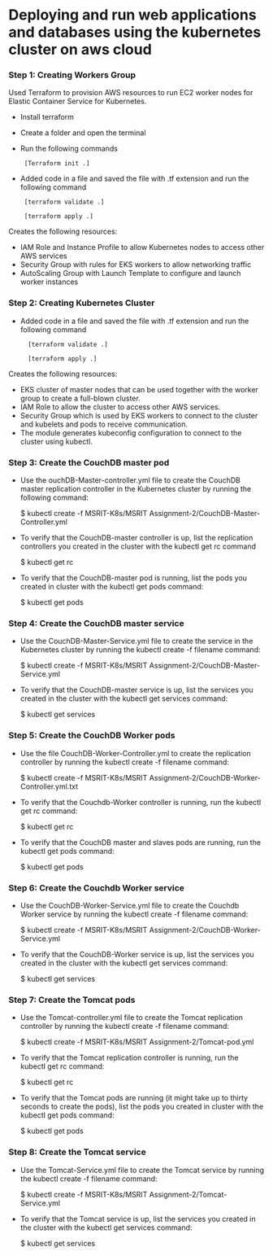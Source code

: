 # Deploying and run web applications and databases using the kubernetes cluster on aws cloud

### Step 1: Creating Workers Group
Used Terraform to provision AWS resources to run EC2 worker nodes for Elastic Container Service for Kubernetes.

- Install terraform
- Create a folder and open the terminal
- Run the following commands
  
       [Terraform init .]
 - Added code in a file and saved the file with .tf extension and run the following command
    
        [terraform validate .]
    
        [terraform apply .]
    
Creates the following resources:

- IAM Role and Instance Profile to allow Kubernetes nodes to access other AWS services
- Security Group with rules for EKS workers to allow networking traffic
- AutoScaling Group with Launch Template to configure and launch worker instances

### Step 2: Creating Kubernetes Cluster
- Added code in a file and saved the file with .tf extension and run the following command
    
        [terraform validate .]
    
        [terraform apply .]
    
Creates the following resources:
- EKS cluster of master nodes that can be used together with the worker group to create a full-blown cluster.
- IAM Role to allow the cluster to access other AWS services.
- Security Group which is used by EKS workers to connect to the cluster and kubelets and pods to receive communication.
- The module generates kubeconfig configuration to connect to the cluster using kubectl.

### Step 3: Create the CouchDB master pod
- Use the ouchDB-Master-controller.yml file to create the CouchDB master replication controller in the Kubernetes cluster by running the following command:

   $ kubectl create -f MSRIT-K8s/MSRIT Assignment-2/CouchDB-Master-Controller.yml
   
- To verify that the CouchDB-master controller is up, list the replication controllers you created in the cluster with the kubectl get rc command

   $ kubectl get rc
   
- To verify that the CouchDB-master pod is running, list the pods you created in cluster with the kubectl get pods command:

   $ kubectl get pods
   
### Step 4: Create the CouchDB master service

- Use the CouchDB-Master-Service.yml file to create the service in the Kubernetes cluster by running the kubectl create -f filename command:

   $ kubectl create -f MSRIT-K8s/MSRIT Assignment-2/CouchDB-Master-Service.yml

- To verify that the CouchDB-master service is up, list the services you created in the cluster with the kubectl get services command:

   $ kubectl get services

### Step 5: Create the CouchDB Worker pods

- Use the file CouchDB-Worker-Controller.yml to create the replication controller by running the kubectl create -f filename command:

   $ kubectl create -f MSRIT-K8s/MSRIT Assignment-2/CouchDB-Worker-Controller.yml.txt
      
- To verify that the Couchdb-Worker controller is running, run the kubectl get rc command:

   $ kubectl get rc

- To verify that the CouchDB master and slaves pods are running, run the kubectl get pods command:

   $ kubectl get pods

### Step 6: Create the Couchdb Worker service

- Use the CouchDB-Worker-Service.yml file to create the Couchdb Worker service by running the kubectl create -f filename command:

   $ kubectl create -f MSRIT-K8s/MSRIT Assignment-2/CouchDB-Worker-Service.yml      

- To verify that the CouchDB-Worker service is up, list the services you created in the cluster with the kubectl get services command:

   $ kubectl get services

### Step 7: Create the Tomcat pods

- Use the Tomcat-controller.yml file to create the Tomcat replication controller by running the kubectl create -f filename command:

   $ kubectl create -f MSRIT-K8s/MSRIT Assignment-2/Tomcat-pod.yml

- To verify that the Tomcat replication controller is running, run the kubectl get rc command:

   $ kubectl get rc

- To verify that the Tomcat pods are running (it might take up to thirty seconds to create the pods), list the pods you created in cluster with the kubectl get pods command:

   $ kubectl get pods

### Step 8: Create the Tomcat service

- Use the Tomcat-Service.yml file to create the Tomcat service by running the kubectl create -f filename command:

   $ kubectl create -f MSRIT-K8s/MSRIT Assignment-2/Tomcat-Service.yml
        
- To verify that the Tomcat service is up, list the services you created in the cluster with the kubectl get services command:

   $ kubectl get services
